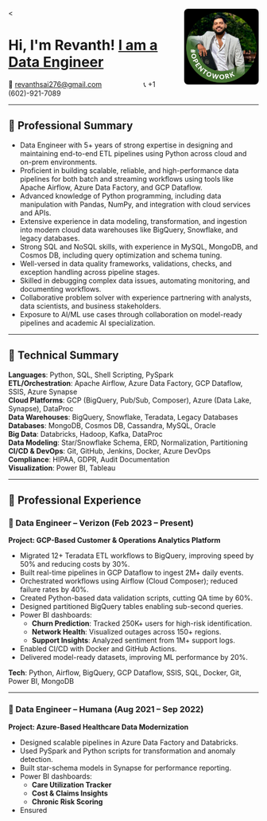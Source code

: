 <<!-- Float the image to the right -->
<img src="https://github.com/revanthsai36/revanthsai36/blob/main/Profile.JPG.jpeg?raw=true" alt="Revanth Sai" width="150" align="right" style="margin-left: 20px; border-radius: 8px;" />

<h1>Hi, I'm Revanth! <a href="https://www.linkedin.com/in/rev-sai-/">I am a Data Engineer</a></h1>

📧 revanthsai276@gmail.com      📞 +1 (602)-921-7089  

---

## 🔹 Professional Summary

- Data Engineer with 5+ years of strong expertise in designing and maintaining end-to-end ETL pipelines using Python across cloud and on-prem environments.
- Proficient in building scalable, reliable, and high-performance data pipelines for both batch and streaming workflows using tools like Apache Airflow, Azure Data Factory, and GCP Dataflow.
- Advanced knowledge of Python programming, including data manipulation with Pandas, NumPy, and integration with cloud services and APIs.
- Extensive experience in data modeling, transformation, and ingestion into modern cloud data warehouses like BigQuery, Snowflake, and legacy databases.
- Strong SQL and NoSQL skills, with experience in MySQL, MongoDB, and Cosmos DB, including query optimization and schema tuning.
- Well-versed in data quality frameworks, validations, checks, and exception handling across pipeline stages.
- Skilled in debugging complex data issues, automating monitoring, and documenting workflows.
- Collaborative problem solver with experience partnering with analysts, data scientists, and business stakeholders.
- Exposure to AI/ML use cases through collaboration on model-ready pipelines and academic AI specialization.

---

## 🔹 Technical Summary

**Languages**: Python, SQL, Shell Scripting, PySpark  
**ETL/Orchestration**: Apache Airflow, Azure Data Factory, GCP Dataflow, SSIS, Azure Synapse  
**Cloud Platforms**: GCP (BigQuery, Pub/Sub, Composer), Azure (Data Lake, Synapse), DataProc  
**Data Warehouses**: BigQuery, Snowflake, Teradata, Legacy Databases  
**Databases**: MongoDB, Cosmos DB, Cassandra, MySQL, Oracle  
**Big Data**: Databricks, Hadoop, Kafka, DataProc  
**Data Modeling**: Star/Snowflake Schema, ERD, Normalization, Partitioning  
**CI/CD & DevOps**: Git, GitHub, Jenkins, Docker, Azure DevOps  
**Compliance**: HIPAA, GDPR, Audit Documentation  
**Visualization**: Power BI, Tableau

---

## 🔹 Professional Experience

### 📌 Data Engineer – Verizon (Feb 2023 – Present)
**Project: GCP-Based Customer & Operations Analytics Platform**

- Migrated 12+ Teradata ETL workflows to BigQuery, improving speed by 50% and reducing costs by 30%.
- Built real-time pipelines in GCP Dataflow to ingest 2M+ daily events.
- Orchestrated workflows using Airflow (Cloud Composer); reduced failure rates by 40%.
- Created Python-based data validation scripts, cutting QA time by 60%.
- Designed partitioned BigQuery tables enabling sub-second queries.
- Power BI dashboards:
  - **Churn Prediction**: Tracked 250K+ users for high-risk identification.
  - **Network Health**: Visualized outages across 150+ regions.
  - **Support Insights**: Analyzed sentiment from 1M+ support logs.
- Enabled CI/CD with Docker and GitHub Actions.
- Delivered model-ready datasets, improving ML performance by 20%.

**Tech**: Python, Airflow, BigQuery, GCP Dataflow, SSIS, SQL, Docker, Git, Power BI, MongoDB

---

### 📌 Data Engineer – Humana (Aug 2021 – Sep 2022)  
**Project: Azure-Based Healthcare Data Modernization**

- Designed scalable pipelines in Azure Data Factory and Databricks.
- Used PySpark and Python scripts for transformation and anomaly detection.
- Built star-schema models in Synapse for performance reporting.
- Power BI dashboards:
  - **Care Utilization Tracker**
  - **Cost & Claims Insights**
  - **Chronic Risk Scoring**
- Ensured
